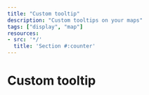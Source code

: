 ```yaml
---
title: "Custom tooltip"
description: "Custom tooltips on your maps"
tags: ["display", "map"]
resources:
- src: '*/'
  title: 'Section #:counter'
---
```


# Custom tooltip



